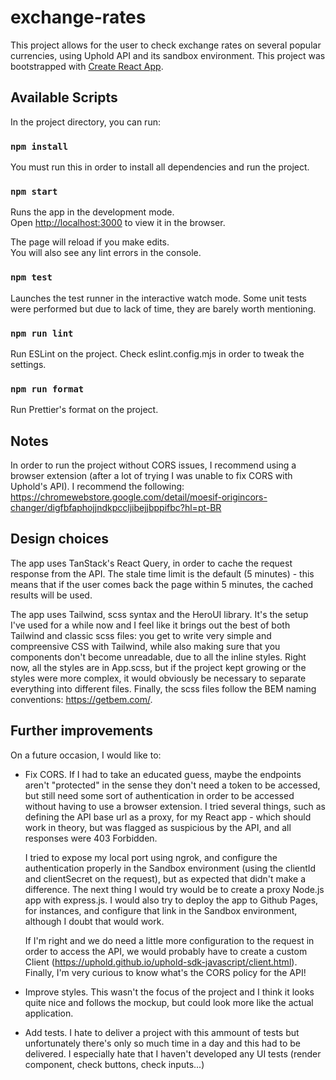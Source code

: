 # exchange-rates 

This project allows for the user to check exchange rates on several popular currencies, using Uphold API and its sandbox environment. 
This project was bootstrapped with [Create React App](https://github.com/facebook/create-react-app).

## Available Scripts

In the project directory, you can run:

### `npm install`

You must run this in order to install all dependencies and run the project.

### `npm start`

Runs the app in the development mode.\
Open [http://localhost:3000](http://localhost:3000) to view it in the browser.

The page will reload if you make edits.\
You will also see any lint errors in the console.

### `npm test`

Launches the test runner in the interactive watch mode. Some unit tests were performed but due to lack of time, they are barely worth mentioning.

### `npm run lint`

Run ESLint on the project. Check eslint.config.mjs in order to tweak the settings.

### `npm run format`

Run Prettier's format on the project.

## Notes

In order to run the project without CORS issues, I recommend using a browser extension (after a lot of trying I was unable to fix CORS with Uphold's API). I recommend the following: https://chromewebstore.google.com/detail/moesif-origincors-changer/digfbfaphojjndkpccljibejjbppifbc?hl=pt-BR

## Design choices

The app uses TanStack's React Query, in order to cache the request response from the API. The stale time limit is the default (5 minutes) - this means that if the user comes back the page within 5 minutes,  the cached results will be used. 

The app uses Tailwind, scss syntax and the HeroUI library. It's the setup I've used for a while now and I feel like it brings out the best of both Tailwind and classic scss files: you get to write very simple and compreensive CSS with Tailwind, while also making sure that you components don't become unreadable, due to all the inline styles.
Right now, all the styles are in App.scss, but if the project kept growing or the styles were more complex, it would obviously be necessary to separate everything into different files.
Finally, the scss files follow the BEM naming conventions: https://getbem.com/.

## Further improvements

On a future occasion, I would like to:

- Fix CORS. If I had to take an educated guess, maybe the endpoints aren't "protected" in the sense they don't need a token to be accessed, but still need some sort of authentication in order to be accessed without having to use a browser extension. I tried several things, such as defining the API base url as a proxy, for my React app - which should work in theory, but was flagged as suspicious by the API, and all responses were 403 Forbidden.

    I tried to expose my local port using ngrok, and configure the authentication properly in the Sandbox environment (using the clientId and clientSecret on the request), but as expected that didn't make a difference. The next thing I would try would be to create a proxy Node.js app with express.js. I would also try to deploy the app to Github Pages, for instances, and configure that link in the Sandbox environment, although I doubt that would work.

    If I'm right and we do need a little more configuration to the request in order to access the API, we would probably have to create a custom Client (https://uphold.github.io/uphold-sdk-javascript/client.html). Finally, I'm very curious to know what's the CORS policy for the API!

- Improve styles. This wasn't the focus of the project and I think it looks quite nice and follows the mockup, but could look more like the actual application.
- Add tests. I hate to deliver a project with this ammount of tests but unfortunately there's only so much time in a day and this had to be delivered. I especially hate that I haven't developed any UI tests (render component, check buttons, check inputs...)

